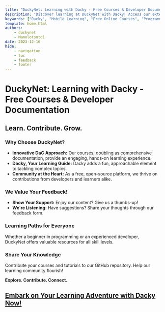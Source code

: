 ```yaml
---
title: "DuckyNet: Learning with Dacky - Free Courses & Developer Documentation"
description: "Discover learning at DuckyNet with Dacky! Access our extensive range of free online courses, programming tutorials, and developer resources. Engage with our vibrant community and grow your skills."
keywords: ["Dacky", "Mobile Learning", "Free Online Courses", "Programming Tutorials", "Developer Resources", "Community-Driven Education", "Coding Resources", "Open Source Learning"]
template: home.html
authors:
    - duckynet
    - Manolotonto1
date: 2023-12-16
hide:
    - navigation
    - toc
    - feedback
    - footer
---
```


# DuckyNet: Learning with Dacky - Free Courses & Developer Documentation

## Learn. Contribute. Grow.
### Why Choose DuckyNet?

- **Innovative DaC Approach:** Our courses, doubling as comprehensive documentation, provide an engaging, hands-on learning experience.
- **Dacky, Your Learning Guide:** Dacky adds a fun, approachable element to tackling complex topics.
- **Community at the Heart:** As a free, open-source platform, we thrive on contributions from developers and learners alike.

### We Value Your Feedback!

- **Show Your Support:** Enjoy our content? Give us a thumbs-up!
- **We're Listening:** Have suggestions? Share your thoughts through our feedback form.

### Learning Paths for Everyone

Whether a beginner in programming or an experienced developer, DuckyNet offers valuable resources for all skill levels.

### Share Your Knowledge

Contribute your courses and tutorials to our GitHub repository. Help our learning community flourish!

<!-- ### Connect With Us

Stay in the loop by following us on [Social Media] and joining our [Community Forum]. Network, share, and learn. -->

**Explore. Contribute. Connect.**

## [Embark on Your Learning Adventure with Dacky Now!](/docs)